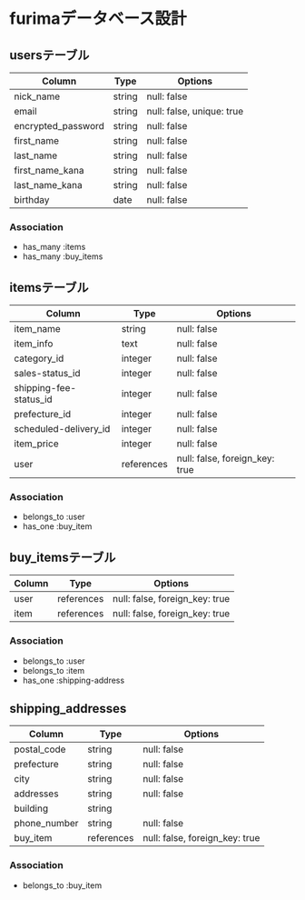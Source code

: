 # furimaデータベース設計


## usersテーブル
| Column                | Type    | Options                   |
| --------------------- | ------- | ------------------------  |
| nick_name             | string  | null: false               |
| email                 | string  | null: false, unique: true |
| encrypted_password    | string  | null: false               |
| first_name            | string  | null: false               |
| last_name             | string  | null: false               |
| first_name_kana       | string  | null: false               |
| last_name_kana        | string  | null: false               |
| birthday              | date    | null: false               |
 
### Association

- has_many :items
- has_many :buy_items


## itemsテーブル

| Column                 | Type       | Options                         |
| ---------------------- | ---------- | ------------------------------- |
| item_name              | string     | null: false                     |
| item_info              | text       | null: false                     |
| category_id            | integer    | null: false                     |
| sales-status_id        | integer    | null: false                     |
| shipping-fee-status_id | integer    | null: false                     |
| prefecture_id          | integer    | null: false                     |
| scheduled-delivery_id  | integer    | null: false                     |
| item_price             | integer    | null: false                     |
| user                   | references | null: false, foreign_key: true  |

### Association

- belongs_to :user
- has_one    :buy_item


## buy_itemsテーブル

| Column | Type       | Options                        |
| ------ | ---------- | ------------------------------ |
| user   | references | null: false, foreign_key: true |
| item   | references | null: false, foreign_key: true |

### Association

- belongs_to :user
- belongs_to :item
- has_one    :shipping-address

## shipping_addresses

| Column       | Type       | Options                        |
| ------------ | ---------- | ------------------------------ |
| postal_code  | string     | null: false                    |
| prefecture   | string     | null: false                    |
| city         | string     | null: false                    |
| addresses    | string     | null: false                    | 
| building     | string     |                                | 
| phone_number | string     | null: false                    |
| buy_item     | references | null: false, foreign_key: true |

### Association

- belongs_to :buy_item